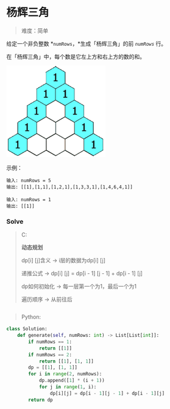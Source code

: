 # 杨辉三角

>   难度：简单

给定一个非负整数 *`numRows`，*生成「杨辉三角」的前 *`numRows`* 行。

在「杨辉三角」中，每个数是它左上方和右上方的数的和。

<img src="./assets/杨辉三角.gif" style="zoom:100%;" />



示例：

```
输入: numRows = 5
输出: [[1],[1,1],[1,2,1],[1,3,3,1],[1,4,6,4,1]]

输入: numRows = 1
输出: [[1]]
```

### Solve

>   C:
>
>   **动态规划**
>
>   dp[i] [j]含义 -> i层的数据为dp[i] [j]
>
>   递推公式 -> dp[i] [j] = dp[i - 1] [j - 1] + dp[i - 1] [j]
>
>   dp如何初始化 -> 每一层第一个为1，最后一个为1
>
>   遍历顺序 -> 从前往后

```C

```

>   Python:

```python
class Solution:
    def generate(self, numRows: int) -> List[List[int]]:
        if numRows == 1:
            return [[1]]
        if numRows == 2:
            return [[1], [1, 1]]
        dp = [[1], [1, 1]]
        for i in range(2, numRows):
            dp.append([1] * (i + 1))
            for j in range(1, i):
                dp[i][j] = dp[i - 1][j - 1] + dp[i - 1][j]
        return dp
```



